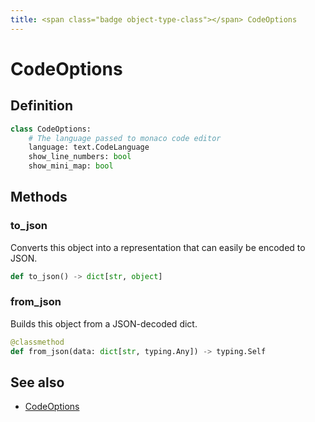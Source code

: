 ```yaml
---
title: <span class="badge object-type-class"></span> CodeOptions
---
```

# <span class="badge object-type-class"></span> CodeOptions

## Definition

```python
class CodeOptions:
    # The language passed to monaco code editor
    language: text.CodeLanguage
    show_line_numbers: bool
    show_mini_map: bool
```
## Methods

### <span class="badge object-method"></span> to_json

Converts this object into a representation that can easily be encoded to JSON.

```python
def to_json() -> dict[str, object]
```

### <span class="badge object-method"></span> from_json

Builds this object from a JSON-decoded dict.

```python
@classmethod
def from_json(data: dict[str, typing.Any]) -> typing.Self
```

## See also

 * <span class="badge builder"></span> [CodeOptions](./builder-CodeOptions.md)
